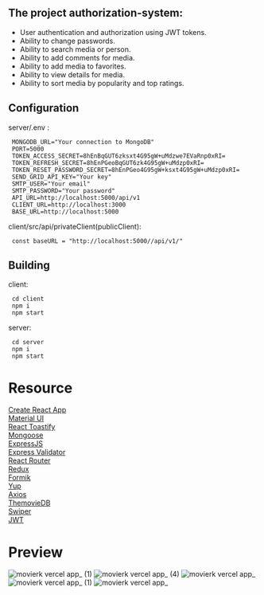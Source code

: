 ## The project authorization-system:

- User authentication and authorization using JWT tokens.
- Ability to change passwords.
- Ability to search media or person.
- Ability to add comments for media.
- Ability to add media to favorites.
- Ability to view details for media.
- Ability to sort media by popularity and top ratings.

## Configuration
server/.env : 

```shell
 MONGODB_URL="Your connection to MongoDB"
 PORT=5000
 TOKEN_ACCESS_SECRET=8hEnBqGUT6zksxt4G95gW+uMdzwe7EVaRnp0xRI=
 TOKEN_REFRESH_SECRET=8hEnPGeoBqGUT6zk4G95gW+uMdzp0xRI=
 TOKEN_RESET_PASSWORD_SECRET=8hEnPGeo4G95gW+ksxt4G95gW+uMdzp0xRI=
 SEND_GRID_API_KEY="Your key"
 SMTP_USER="Your email"
 SMTP_PASSWORD="Your password"
 API_URL=http://localhost:5000/api/v1
 CLIENT_URL=http://localhost:3000
 BASE_URL=http://localhost:5000
```

client/src/api/privateClient(publicClient):
```shell
 const baseURL = "http://localhost:5000//api/v1/"
```

## Building
client:
```shell
 cd client
 npm i
 npm start
```
server:
```shell
 cd server
 npm i
 npm start
```

# Resource
[Create React App](https://create-react-app.dev/)<br>
[Material UI](https://create-react-app.dev/)<br>
[React Toastify](https://github.com/fkhadra/react-toastify)<br>
[Mongoose](https://mongoosejs.com/)<br>
[ExpressJS](https://expressjs.com/)<br>
[Express Validator](https://express-validator.github.io/docs/)<br>
[React Router](https://reactrouter.com/)<br>
[Redux](https://redux.js.org/)<br>
[Formik](https://formik.org/)<br>
[Yup](https://github.com/jquense/yup/)<br>
[Axios](https://axios-http.com/)<br>
[ThemovieDB](https://www.themoviedb.org/)<br>
[Swiper](https://swiperjs.com/)<br>
[JWT](https://github.com/auth0/node-jsonwebtoken)<br>

# Preview
![movierk vercel app_ (1)](https://github.com/roman-kalistratov/movieRK/assets/80212286/c0f647cb-6604-4e48-a556-d24b11431a40)
![movierk vercel app_ (4)](https://github.com/roman-kalistratov/movieRK/assets/80212286/10b79660-4f4b-4e2c-b1ec-d748ef3d25dc)
![movierk vercel app_](https://github.com/roman-kalistratov/movieRK/assets/80212286/74fd7d28-e0b5-46f9-8388-438bf179d2be)
![movierk vercel app_ (1)](https://github.com/roman-kalistratov/movieRK/assets/80212286/54b5cc90-df48-437a-8982-02000a6112a1)
![movierk vercel app_](https://github.com/roman-kalistratov/movieRK/assets/80212286/9d9a9a29-cd9d-4180-acd3-99854b8e1a87)



